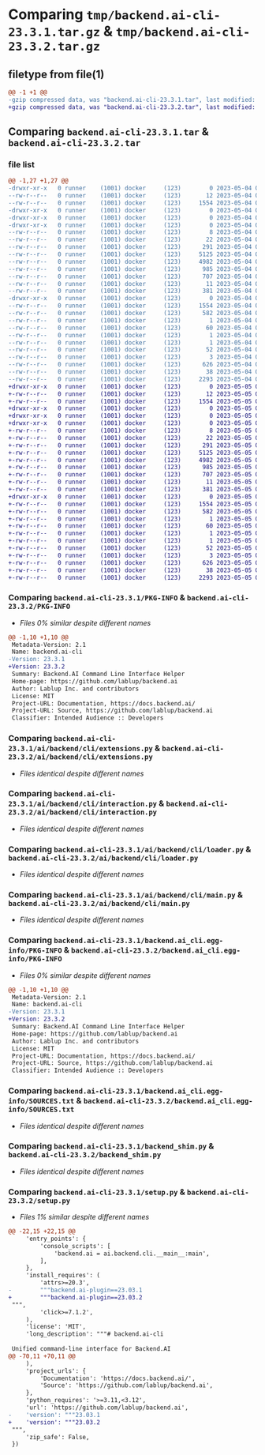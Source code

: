 # Comparing `tmp/backend.ai-cli-23.3.1.tar.gz` & `tmp/backend.ai-cli-23.3.2.tar.gz`

## filetype from file(1)

```diff
@@ -1 +1 @@
-gzip compressed data, was "backend.ai-cli-23.3.1.tar", last modified: Thu May  4 05:10:09 2023, max compression
+gzip compressed data, was "backend.ai-cli-23.3.2.tar", last modified: Fri May  5 07:08:13 2023, max compression
```

## Comparing `backend.ai-cli-23.3.1.tar` & `backend.ai-cli-23.3.2.tar`

### file list

```diff
@@ -1,27 +1,27 @@
-drwxr-xr-x   0 runner    (1001) docker     (123)        0 2023-05-04 05:10:09.814784 backend.ai-cli-23.3.1/
--rw-r--r--   0 runner    (1001) docker     (123)       12 2023-05-04 05:10:09.000000 backend.ai-cli-23.3.1/MANIFEST.in
--rw-r--r--   0 runner    (1001) docker     (123)     1554 2023-05-04 05:10:09.814784 backend.ai-cli-23.3.1/PKG-INFO
-drwxr-xr-x   0 runner    (1001) docker     (123)        0 2023-05-04 05:10:09.814784 backend.ai-cli-23.3.1/ai/
-drwxr-xr-x   0 runner    (1001) docker     (123)        0 2023-05-04 05:10:09.814784 backend.ai-cli-23.3.1/ai/backend/
-drwxr-xr-x   0 runner    (1001) docker     (123)        0 2023-05-04 05:10:09.814784 backend.ai-cli-23.3.1/ai/backend/cli/
--rw-r--r--   0 runner    (1001) docker     (123)        8 2023-05-04 05:10:09.000000 backend.ai-cli-23.3.1/ai/backend/cli/VERSION
--rw-r--r--   0 runner    (1001) docker     (123)       22 2023-05-04 05:10:09.000000 backend.ai-cli-23.3.1/ai/backend/cli/__init__.py
--rw-r--r--   0 runner    (1001) docker     (123)      291 2023-05-04 05:10:09.000000 backend.ai-cli-23.3.1/ai/backend/cli/__main__.py
--rw-r--r--   0 runner    (1001) docker     (123)     5125 2023-05-04 05:10:09.000000 backend.ai-cli-23.3.1/ai/backend/cli/extensions.py
--rw-r--r--   0 runner    (1001) docker     (123)     4982 2023-05-04 05:10:09.000000 backend.ai-cli-23.3.1/ai/backend/cli/interaction.py
--rw-r--r--   0 runner    (1001) docker     (123)      985 2023-05-04 05:10:09.000000 backend.ai-cli-23.3.1/ai/backend/cli/loader.py
--rw-r--r--   0 runner    (1001) docker     (123)      707 2023-05-04 05:10:09.000000 backend.ai-cli-23.3.1/ai/backend/cli/main.py
--rw-r--r--   0 runner    (1001) docker     (123)       11 2023-05-04 05:10:09.000000 backend.ai-cli-23.3.1/ai/backend/cli/py.typed
--rw-r--r--   0 runner    (1001) docker     (123)      381 2023-05-04 05:10:09.000000 backend.ai-cli-23.3.1/ai/backend/cli/types.py
-drwxr-xr-x   0 runner    (1001) docker     (123)        0 2023-05-04 05:10:09.814784 backend.ai-cli-23.3.1/backend.ai_cli.egg-info/
--rw-r--r--   0 runner    (1001) docker     (123)     1554 2023-05-04 05:10:09.000000 backend.ai-cli-23.3.1/backend.ai_cli.egg-info/PKG-INFO
--rw-r--r--   0 runner    (1001) docker     (123)      582 2023-05-04 05:10:09.000000 backend.ai-cli-23.3.1/backend.ai_cli.egg-info/SOURCES.txt
--rw-r--r--   0 runner    (1001) docker     (123)        1 2023-05-04 05:10:09.000000 backend.ai-cli-23.3.1/backend.ai_cli.egg-info/dependency_links.txt
--rw-r--r--   0 runner    (1001) docker     (123)       60 2023-05-04 05:10:09.000000 backend.ai-cli-23.3.1/backend.ai_cli.egg-info/entry_points.txt
--rw-r--r--   0 runner    (1001) docker     (123)        1 2023-05-04 05:10:09.000000 backend.ai-cli-23.3.1/backend.ai_cli.egg-info/namespace_packages.txt
--rw-r--r--   0 runner    (1001) docker     (123)        1 2023-05-04 05:10:09.000000 backend.ai-cli-23.3.1/backend.ai_cli.egg-info/not-zip-safe
--rw-r--r--   0 runner    (1001) docker     (123)       52 2023-05-04 05:10:09.000000 backend.ai-cli-23.3.1/backend.ai_cli.egg-info/requires.txt
--rw-r--r--   0 runner    (1001) docker     (123)        3 2023-05-04 05:10:09.000000 backend.ai-cli-23.3.1/backend.ai_cli.egg-info/top_level.txt
--rw-r--r--   0 runner    (1001) docker     (123)      626 2023-05-04 05:10:09.000000 backend.ai-cli-23.3.1/backend_shim.py
--rw-r--r--   0 runner    (1001) docker     (123)       38 2023-05-04 05:10:09.814784 backend.ai-cli-23.3.1/setup.cfg
--rw-r--r--   0 runner    (1001) docker     (123)     2293 2023-05-04 05:10:09.000000 backend.ai-cli-23.3.1/setup.py
+drwxr-xr-x   0 runner    (1001) docker     (123)        0 2023-05-05 07:08:13.122859 backend.ai-cli-23.3.2/
+-rw-r--r--   0 runner    (1001) docker     (123)       12 2023-05-05 07:08:12.000000 backend.ai-cli-23.3.2/MANIFEST.in
+-rw-r--r--   0 runner    (1001) docker     (123)     1554 2023-05-05 07:08:13.122859 backend.ai-cli-23.3.2/PKG-INFO
+drwxr-xr-x   0 runner    (1001) docker     (123)        0 2023-05-05 07:08:13.118859 backend.ai-cli-23.3.2/ai/
+drwxr-xr-x   0 runner    (1001) docker     (123)        0 2023-05-05 07:08:13.118859 backend.ai-cli-23.3.2/ai/backend/
+drwxr-xr-x   0 runner    (1001) docker     (123)        0 2023-05-05 07:08:13.122859 backend.ai-cli-23.3.2/ai/backend/cli/
+-rw-r--r--   0 runner    (1001) docker     (123)        8 2023-05-05 07:08:12.000000 backend.ai-cli-23.3.2/ai/backend/cli/VERSION
+-rw-r--r--   0 runner    (1001) docker     (123)       22 2023-05-05 07:08:12.000000 backend.ai-cli-23.3.2/ai/backend/cli/__init__.py
+-rw-r--r--   0 runner    (1001) docker     (123)      291 2023-05-05 07:08:12.000000 backend.ai-cli-23.3.2/ai/backend/cli/__main__.py
+-rw-r--r--   0 runner    (1001) docker     (123)     5125 2023-05-05 07:08:12.000000 backend.ai-cli-23.3.2/ai/backend/cli/extensions.py
+-rw-r--r--   0 runner    (1001) docker     (123)     4982 2023-05-05 07:08:12.000000 backend.ai-cli-23.3.2/ai/backend/cli/interaction.py
+-rw-r--r--   0 runner    (1001) docker     (123)      985 2023-05-05 07:08:12.000000 backend.ai-cli-23.3.2/ai/backend/cli/loader.py
+-rw-r--r--   0 runner    (1001) docker     (123)      707 2023-05-05 07:08:12.000000 backend.ai-cli-23.3.2/ai/backend/cli/main.py
+-rw-r--r--   0 runner    (1001) docker     (123)       11 2023-05-05 07:08:12.000000 backend.ai-cli-23.3.2/ai/backend/cli/py.typed
+-rw-r--r--   0 runner    (1001) docker     (123)      381 2023-05-05 07:08:12.000000 backend.ai-cli-23.3.2/ai/backend/cli/types.py
+drwxr-xr-x   0 runner    (1001) docker     (123)        0 2023-05-05 07:08:13.122859 backend.ai-cli-23.3.2/backend.ai_cli.egg-info/
+-rw-r--r--   0 runner    (1001) docker     (123)     1554 2023-05-05 07:08:13.000000 backend.ai-cli-23.3.2/backend.ai_cli.egg-info/PKG-INFO
+-rw-r--r--   0 runner    (1001) docker     (123)      582 2023-05-05 07:08:13.000000 backend.ai-cli-23.3.2/backend.ai_cli.egg-info/SOURCES.txt
+-rw-r--r--   0 runner    (1001) docker     (123)        1 2023-05-05 07:08:13.000000 backend.ai-cli-23.3.2/backend.ai_cli.egg-info/dependency_links.txt
+-rw-r--r--   0 runner    (1001) docker     (123)       60 2023-05-05 07:08:13.000000 backend.ai-cli-23.3.2/backend.ai_cli.egg-info/entry_points.txt
+-rw-r--r--   0 runner    (1001) docker     (123)        1 2023-05-05 07:08:13.000000 backend.ai-cli-23.3.2/backend.ai_cli.egg-info/namespace_packages.txt
+-rw-r--r--   0 runner    (1001) docker     (123)        1 2023-05-05 07:08:13.000000 backend.ai-cli-23.3.2/backend.ai_cli.egg-info/not-zip-safe
+-rw-r--r--   0 runner    (1001) docker     (123)       52 2023-05-05 07:08:13.000000 backend.ai-cli-23.3.2/backend.ai_cli.egg-info/requires.txt
+-rw-r--r--   0 runner    (1001) docker     (123)        3 2023-05-05 07:08:13.000000 backend.ai-cli-23.3.2/backend.ai_cli.egg-info/top_level.txt
+-rw-r--r--   0 runner    (1001) docker     (123)      626 2023-05-05 07:08:12.000000 backend.ai-cli-23.3.2/backend_shim.py
+-rw-r--r--   0 runner    (1001) docker     (123)       38 2023-05-05 07:08:13.122859 backend.ai-cli-23.3.2/setup.cfg
+-rw-r--r--   0 runner    (1001) docker     (123)     2293 2023-05-05 07:08:12.000000 backend.ai-cli-23.3.2/setup.py
```

### Comparing `backend.ai-cli-23.3.1/PKG-INFO` & `backend.ai-cli-23.3.2/PKG-INFO`

 * *Files 0% similar despite different names*

```diff
@@ -1,10 +1,10 @@
 Metadata-Version: 2.1
 Name: backend.ai-cli
-Version: 23.3.1
+Version: 23.3.2
 Summary: Backend.AI Command Line Interface Helper
 Home-page: https://github.com/lablup/backend.ai
 Author: Lablup Inc. and contributors
 License: MIT
 Project-URL: Documentation, https://docs.backend.ai/
 Project-URL: Source, https://github.com/lablup/backend.ai
 Classifier: Intended Audience :: Developers
```

### Comparing `backend.ai-cli-23.3.1/ai/backend/cli/extensions.py` & `backend.ai-cli-23.3.2/ai/backend/cli/extensions.py`

 * *Files identical despite different names*

### Comparing `backend.ai-cli-23.3.1/ai/backend/cli/interaction.py` & `backend.ai-cli-23.3.2/ai/backend/cli/interaction.py`

 * *Files identical despite different names*

### Comparing `backend.ai-cli-23.3.1/ai/backend/cli/loader.py` & `backend.ai-cli-23.3.2/ai/backend/cli/loader.py`

 * *Files identical despite different names*

### Comparing `backend.ai-cli-23.3.1/ai/backend/cli/main.py` & `backend.ai-cli-23.3.2/ai/backend/cli/main.py`

 * *Files identical despite different names*

### Comparing `backend.ai-cli-23.3.1/backend.ai_cli.egg-info/PKG-INFO` & `backend.ai-cli-23.3.2/backend.ai_cli.egg-info/PKG-INFO`

 * *Files 0% similar despite different names*

```diff
@@ -1,10 +1,10 @@
 Metadata-Version: 2.1
 Name: backend.ai-cli
-Version: 23.3.1
+Version: 23.3.2
 Summary: Backend.AI Command Line Interface Helper
 Home-page: https://github.com/lablup/backend.ai
 Author: Lablup Inc. and contributors
 License: MIT
 Project-URL: Documentation, https://docs.backend.ai/
 Project-URL: Source, https://github.com/lablup/backend.ai
 Classifier: Intended Audience :: Developers
```

### Comparing `backend.ai-cli-23.3.1/backend.ai_cli.egg-info/SOURCES.txt` & `backend.ai-cli-23.3.2/backend.ai_cli.egg-info/SOURCES.txt`

 * *Files identical despite different names*

### Comparing `backend.ai-cli-23.3.1/backend_shim.py` & `backend.ai-cli-23.3.2/backend_shim.py`

 * *Files identical despite different names*

### Comparing `backend.ai-cli-23.3.1/setup.py` & `backend.ai-cli-23.3.2/setup.py`

 * *Files 1% similar despite different names*

```diff
@@ -22,15 +22,15 @@
     'entry_points': {
         'console_scripts': [
             'backend.ai = ai.backend.cli.__main__:main',
         ],
     },
     'install_requires': (
         'attrs>=20.3',
-        """backend.ai-plugin==23.03.1
+        """backend.ai-plugin==23.03.2
 """,
         'click>=7.1.2',
     ),
     'license': 'MIT',
     'long_description': """# backend.ai-cli
 
 Unified command-line interface for Backend.AI
@@ -70,11 +70,11 @@
     ),
     'project_urls': {
         'Documentation': 'https://docs.backend.ai/',
         'Source': 'https://github.com/lablup/backend.ai',
     },
     'python_requires': '>=3.11,<3.12',
     'url': 'https://github.com/lablup/backend.ai',
-    'version': """23.03.1
+    'version': """23.03.2
 """,
     'zip_safe': False,
 })
```

